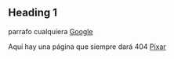 ## Heading 1

parrafo cualquiera
[Google](https://www.google.com)

Aquí hay una página que siempre dará 404 [Pixar](https://www.pixar.com/error404)